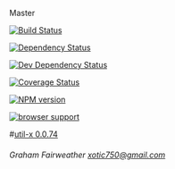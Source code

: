 Master

[![Build Status](https://travis-ci.org/Xotic750/util-x.png?branch=master)](https://travis-ci.org/Xotic750/util-x  "Build Status on Travis CI")

[![Dependency Status](https://david-dm.org/Xotic750/util-x.png)](https://david-dm.org/Xotic750/util-x#info=dependencies&view=table "Dependency Status on David")

[![Dev Dependency Status](https://david-dm.org/Xotic750/util-x/dev-status.png)](https://david-dm.org/Xotic750/util-x#info=devDependencies&view=table "Dev Dependency Status on David")

[![Coverage Status](https://coveralls.io/repos/Xotic750/util-x/badge.png?branch=master)](https://coveralls.io/r/Xotic750/util-x?branch=master "Coverage status on Coveralls")

[![NPM version](https://badge.fury.io/js/util-x.png)](http://badge.fury.io/js/util-x "Current NPM release")

[![browser support](https://ci.testling.com/Xotic750/util-x.png)](https://ci.testling.com/Xotic750/util-x 'Browser support on Testling CI')

#[util-x 0.0.74](http://xotic750.github.io/util-x/)
###### Graham Fairweather <xotic750@gmail.com>
